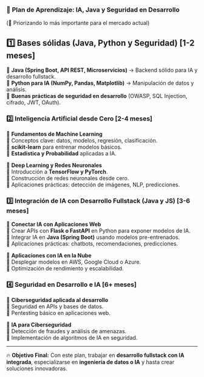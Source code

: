 ### 🚀 **Plan de Aprendizaje: IA, Java y Seguridad en Desarrollo**  
(📌 Priorizando lo más importante para el mercado actual)  

## **1️⃣ Bases sólidas (Java, Python y Seguridad) [1-2 meses]**  
🔹 **Java (Spring Boot, API REST, Microservicios)** → Backend sólido para IA y desarrollo fullstack.  
🔹 **Python para IA (NumPy, Pandas, Matplotlib)** → Manipulación de datos y análisis.  
🔹 **Buenas prácticas de seguridad en desarrollo** (OWASP, SQL Injection, cifrado, JWT, OAuth).  

### **2️⃣ Inteligencia Artificial desde Cero [2-4 meses]**  
📍 **Fundamentos de Machine Learning**  
🔹 Conceptos clave: datos, modelos, regresión, clasificación.  
🔹 **scikit-learn** para entrenar modelos básicos.  
🔹 **Estadística y Probabilidad** aplicadas a IA.  

📍 **Deep Learning y Redes Neuronales**  
🔹 Introducción a **TensorFlow y PyTorch**.  
🔹 Construcción de redes neuronales desde cero.  
🔹 Aplicaciones prácticas: detección de imágenes, NLP, predicciones.  

### **3️⃣ Integración de IA con Desarrollo Fullstack (Java y JS) [3-6 meses]**  
📍 **Conectar IA con Aplicaciones Web**  
🔹 Crear APIs con **Flask o FastAPI** en Python para exponer modelos de IA.  
🔹 Integrar IA en **Java (Spring Boot)** usando modelos pre-entrenados.  
🔹 Aplicaciones prácticas: chatbots, recomendaciones, predicciones.  

📍 **Aplicaciones con IA en la Nube**  
🔹 Desplegar modelos en AWS, Google Cloud o Azure.  
🔹 Optimización de rendimiento y escalabilidad.  

### **4️⃣ Seguridad en Desarrollo e IA [6+ meses]**  
📍 **Ciberseguridad aplicada al desarrollo**  
🔹 Seguridad en APIs y bases de datos.  
🔹 Pentesting básico en aplicaciones web.  

📍 **IA para Ciberseguridad**  
🔹 Detección de fraudes y análisis de amenazas.  
🔹 Implementación de algoritmos de IA en seguridad.  

---

🔥 **Objetivo Final:** Con este plan, trabajar en **desarrollo fullstack con IA integrada**, especializarse en **ingeniería de datos o IA** y hasta crear soluciones innovadoras.  
